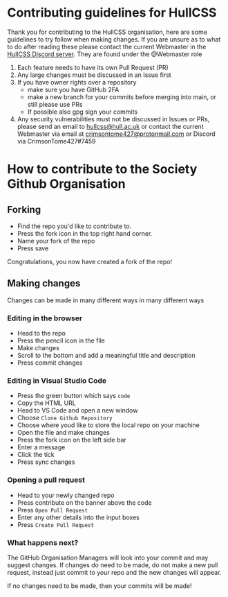 # Contributing guidelines for HullCSS
Thank you for contributing to the HullCSS organisation, here are some guidelines to try follow when making changes. If you are unsure as to what to do after reading these please contact the current Webmaster in the [HullCSS Discord server](https://hullcss.org/discord). They are found under the @Webmaster role
1. Each feature needs to have its own Pull Request (PR)
2. Any large changes must be discussed in an Issue first
3. If you have owner rights over a repository
	- make sure you have GitHub 2FA
	- make a new branch for your commits before merging into main, or still please use PRs
	- If possible also gpg sign your commits
4. Any security vulnerabilities must not be discussed in Issues or PRs, please send an email to <hullcss@hull.ac.uk> or contact the current Webmaster via email at crimsontome427@protonmail.com or Discord via CrimsonTome427#7459

# How to contribute to the Society Github Organisation
## Forking
* Find the repo you'd like to contribute to.
* Press the fork icon in the top right hand corner.
* Name your fork of the repo 
* Press save

Congratulations, you now have created a fork of the repo!

## Making changes
Changes can be made in many different ways in many different ways
### Editing in the browser
 * Head to the repo
 * Press the pencil icon in the file
 * Make changes
 * Scroll to the bottom and add a meaningful title and description
 * Press commit changes

### Editing in Visual Studio Code
* Press the green button which says `code`
* Copy the HTML URL
* Head to VS Code and open a new window
* Choose `Clone Github Repository`
* Choose where youd like to store the local repo on your machine
* Open the file and make changes
* Press the fork icon on the left side bar
* Enter a message
* Click the tick
* Press sync changes

### Opening a pull request 
* Head to your newly changed repo
* Press contribute on the banner above the code
* Press `Open Pull Request`
* Enter any other details into the input boxes
* Press `Create Pull Request`

### What happens next?
The GitHub Organisation Managers will look into your commit and may suggest changes. If changes do need to be made, do not make a new pull request, instead just commit to your repo and the new changes will appear.

If no changes need to be made, then your commits will be made!
